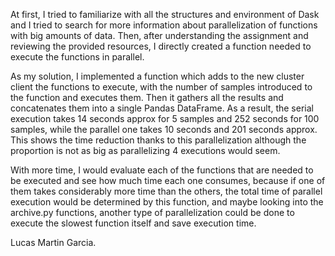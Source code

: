 At first, I tried to familiarize with all the structures and environment of Dask and I tried to search for more information about parallelization of functions with big amounts of data. Then, after understanding the assignment and reviewing the provided resources, I directly created a function needed to execute the functions in parallel.

As my solution, I implemented a function which adds to the new cluster client the functions to execute, with the number of samples introduced to the function and executes them. Then it gathers all the results and concatenates them into a single Pandas DataFrame. As a result, the serial execution takes 14 seconds approx for 5 samples and 252 seconds for 100 samples, while the parallel one takes 10 seconds and 201 seconds approx. This shows the time reduction thanks to this parallelization although the proportion is not as big as parallelizing 4 executions would seem.

With more time, I would evaluate each of the functions that are needed to be executed and see how much time each one consumes, because if one of them takes considerably more time than the others, the total time of parallel execution would be determined by this function, and maybe looking into the archive.py functions, another type of parallelization could be done to execute the slowest function itself and save execution time.

Lucas Martin Garcia.